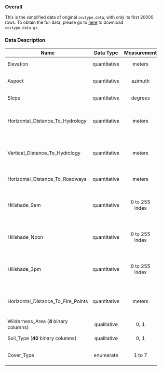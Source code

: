 ### Overall

This is the simplified data of original `covtype.data`, with only its first 20000 rows. To obtain the full data, please go to [here](https://archive.ics.uci.edu/ml/machine-learning-databases/covtype/) to download `covtype.data.gz`.


### Data Description

| Name | Data Type | Measurement | Description |
|------|:---------:|:-----------:|:------------|
| Elevation | quantitative | meters | Elevation in meters |
| Aspect | quantitative | azimuth | Aspect in degrees azimuth |
| Slope | quantitative | degrees | Slope in degrees |
| Horizontal_Distance_To_Hydrology | quantitative | meters | Horz Dist to nearest surface water features|
| Vertical_Distance_To_Hydrology | quantitative | meters | Vert Dist to nearest surface water features |
| Horizontal_Distance_To_Roadways | quantitative | meters | Horz Dist to nearest roadway |
| Hillshade_9am | quantitative | 0 to 255 index | Hillshade index at 9am, summer solstice |
| Hillshade_Noon | quantitative | 0 to 255 index | Hillshade index at noon, summer soltice |
| Hillshade_3pm | quantitative | 0 to 255 index | Hillshade index at 3pm, summer solstice |
| Horizontal_Distance_To_Fire_Points | quantitative | meters | Horz Dist to nearest wildfire ignition points |
| Wilderness_Area (**4** binary columns) | qualitative | 0, 1 | Wilderness area |
| Soil_Type (**40** binary columns) | qualitative | 0, 1 | Soil Type designation |
| Cover_Type | enumerate | 1 to 7 | Forest Cover Type designation |